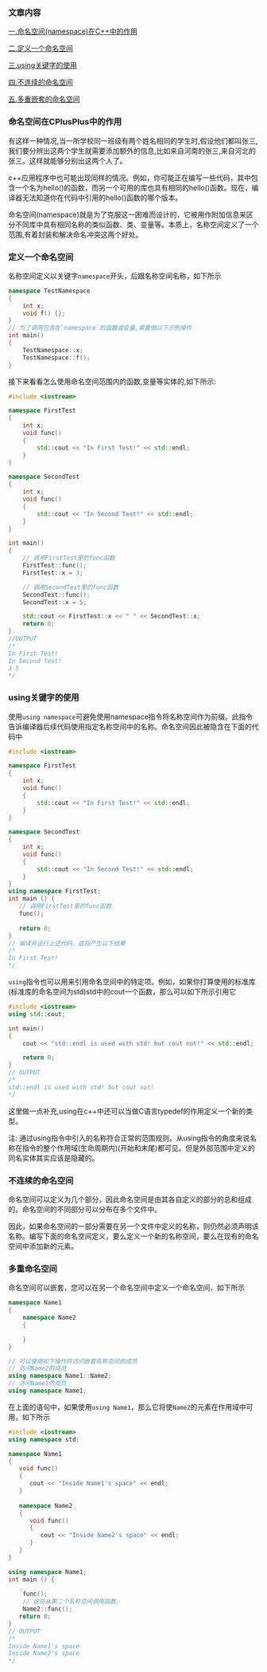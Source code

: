 ### 文章内容

[一.命名空间(namespace)在C++中的作用](#命名空间在CPlusPlus中的作用)

[二.定义一个命名空间](#定义一个命名空间)

[三.using关键字的使用](#using关键字的使用)

[四.不连续的命名空间](#不连续的命名空间)

[五.多重嵌套的命名空间](#多重命名空间)

### 命名空间在CPlusPlus中的作用

有这样一种情况,当一所学校同一班级有两个姓名相同的学生时,假设他们都叫张三,我们要分辨出这两个学生就需要添加额外的信息,比如来自河南的张三,来自河北的张三。这样就能够分别出这两个人了。

c++应用程序中也可能出现同样的情况。例如，你可能正在编写一些代码，其中包含一个名为hello()的函数，而另一个可用的库也具有相同的hello()函数。现在，编译器无法知道你在代码中引用的hello()函数的哪个版本。

命名空间(namespace)就是为了克服这一困难而设计的，它被用作附加信息来区分不同库中具有相同名称的类似函数、类、变量等。本质上，名称空间定义了一个范围,有着封装和解决命名冲突这两个好处。

### 定义一个命名空间

名称空间定义以关键字`namespace`开头，后跟名称空间名称，如下所示

```C++
namespace TestNamespace
{
    int x;
    void f() {};
}
// 为了调用包含在`namespace`的函数或变量,需要做以下示例操作
int main()
{
    TestNamespace::x;
    TestNamespace::f();
}
```
接下来看看怎么使用命名空间范围内的函数,变量等实体的,如下所示:

```C++
#include <iostream>

namespace FirstTest
{
    int x;
    void func()
    {
        std::cout << "In First Test!" << std::endl;
    }
}

namespace SecondTest
{
    int x;
    void func()
    {
        std::cout << "In Second Test!" << std::endl;
    }
}

int main()
{
    // 调用FirstTest里的func函数
    FirstTest::func();
    FirstTest::x = 3;

    // 调用SecondTest里的func函数
    SecondTest::func();
    SecondTest::x = 5;

    std::cout << FirstTest::x << " " << SecondTest::x;
    return 0;
}
//OUTPUT
/*
In First Test!
In Second Test!
3 5
*/
```

### using关键字的使用

使用`using namespace`可避免使用namespace指令将名称空间作为前缀。此指令告诉编译器后续代码使用指定名称空间中的名称。命名空间因此被隐含在下面的代码中

```C++
#include <iostream>

namespace FirstTest
{
    int x;
    void func()
    {
        std::cout << "In First Test!" << std::endl;
    }
}

namespace SecondTest
{
    int x;
    void func()
    {
        std::cout << "In Second Test!" << std::endl;
    }
}
using namespace FirstTest;
int main () {
   // 调用FirstTest里的func函数
   func();
   
   return 0;
}
// 编译并运行上述代码，这将产生以下结果
/*
In First Test!
*/
```

`using`指令也可以用来引用命名空间中的特定项。例如，如果你打算使用的标准库(标准库的命名空间为std)std中的cout一个函数，那么可以如下所示引用它

```C++
#include <iostream>
using std::cout;

int main()
{
    cout << "std::endl is used with std! but cout not!" << std::endl;

    return 0;
}
// OUTPUT
/*
std::endl is used with std! but cout not!
*/
```

这里做一点补充,using在c++中还可以当做C语言typedef的作用定义一个新的类型。


注: 通过using指令中引入的名称符合正常的范围规则。从using指令的角度来说名称在指令的整个作用域(生命周期内)(开始和末尾)都可见。但是外部范围中定义的同名实体其实应该是隐藏的。

### 不连续的命名空间

命名空间可以定义为几个部分，因此命名空间是由其各自定义的部分的总和组成的。命名空间的不同部分可以分布在多个文件中。

因此，如果命名空间的一部分需要在另一个文件中定义的名称，则仍然必须声明该名称。编写下面的命名空间定义，要么定义一个新的名称空间，要么在现有的命名空间中添加新的元素。

### 多重命名空间

命名空间可以嵌套，您可以在另一个命名空间中定义一个命名空间，如下所示

```C++
namespace Name1
{
    namespace Name2
    {

    }
}

// 可以使用如下操作符访问嵌套名称空间的成员
// 访问Name2的成员
using namespace Name1::Name2;
// 访问Name1的成员
using namespace Name1;
```

在上面的语句中，如果使用`using Name1`，那么它将使`Name2`的元素在作用域中可用，如下所示

```C++
#include <iostream>
using namespace std;

namespace Name1 
{
   void func() 
   {
      cout << "Inside Name1's space" << endl;
   }
   
   namespace Name2 
   {
      void func() 
      {
         cout << "Inside Name2's space" << endl;
      }
   }
}

using namespace Name1;
int main () {
   
    func();
    // 这将从第二个名称空间调用函数。
    Name2::func();
   return 0;
}
// OUTPUT
/*
Inside Name1's space
Inside Name2's space
*/
```